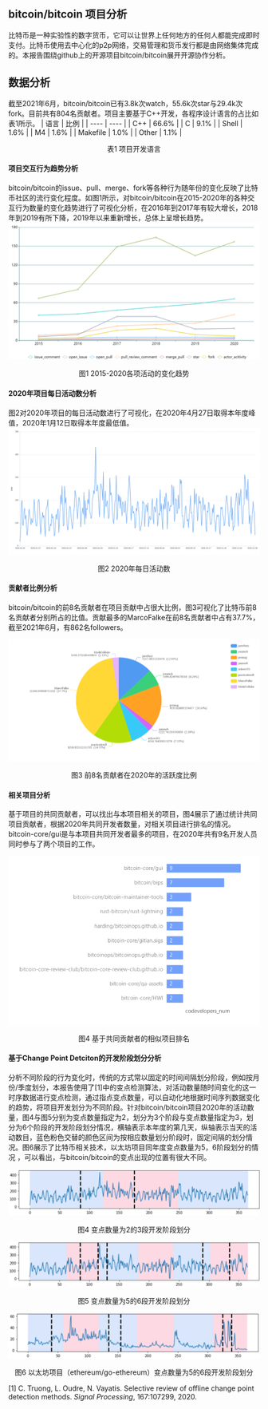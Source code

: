 ## bitcoin/bitcoin 项目分析

比特币是一种实验性的数字货币，它可以让世界上任何地方的任何人都能完成即时支付。比特币使用去中心化的p2p网络，交易管理和货币发行都是由网络集体完成的。本报告围绕github上的开源项目bitcoin/bitcoin展开开源协作分析。

## 数据分析

截至2021年6月，bitcoin/bitcoin已有3.8k次watch，55.6k次star与29.4k次fork。目前共有804名贡献者。项目主要基于C++开发，各程序设计语言的占比如表1所示。
|  语言   | 比例  |
|  ----  | ----  |
| C++  | 66.6% |
| C  | 9.1% |
| Shell  | 1.6% |
| M4  |  1.6% |
| Makefile  | 1.0% |
| Other  | 1.1%  |
<center>表1 项目开发语言</center>


#### 项目交互行为趋势分析
bitcoin/bitcoin的issue、pull、merge、fork等各种行为随年份的变化反映了比特币社区的流行变化程度。如图1所示，对bitcoin/bitcoin在2015-2020年的各种交互行为数量的变化趋势进行了可视化分析，在2016年到2017年有较大增长，2018年到2019有所下降，2019年以来重新增长，总体上呈增长趋势。
![各项活动数量](activnums.png)

<center>图1 2015-2020各项活动的变化趋势</center>

#### 2020年项目每日活动数分析

图2对2020年项目的每日活动数进行了可视化，在2020年4月27日取得本年度峰值，2020年1月12日取得本年度最低值。
![2020年每天的活动数目](days2020.png)

<center>图2 2020年每日活动数</center>

#### 贡献者比例分析
bitcoin/bitcoin的前8名贡献者在项目贡献中占很大比例，图3可视化了比特币前8名贡献者分别所占的比值。贡献最多的MarcoFalke在前8名贡献者中占有37.7%，截至2021年6月，有862名followers。

![前8名贡献者在2020年的活跃度比例](top8_workers.png)
<center>图3 前8名贡献者在2020年的活跃度比例</center>

#### 相关项目分析
基于项目的共同贡献者，可以找出与本项目相关的项目，图4展示了通过统计共同项目贡献者，根据2020年共同开发者数量，对相关项目进行排名的情况。bitcoin-core/gui是与本项目共同开发者最多的项目，在2020年共有9名开发人员同时参与了两个项目的工作。

![共同开发者](coworker.png)
<center>图4 基于共同贡献者的相似项目排名</center>


#### 基于Change Point Detciton的开发阶段划分分析

分析不同阶段的行为变化时，传统的方式常以固定的时间间隔划分阶段，例如按月份/季度划分，本报告使用了[1]中的变点检测算法，对活动数量随时间变化的这一时序数据进行变点检测，通过指点变点数量，可以自动化地根据时间序列数据变化的趋势，将项目开发划分为不同阶段。针对bitcoin/bitcoin项目2020年的活动数量，图4与图5分别为变点数量指定为2，划分为3个阶段与变点数量指定为3，划分为6个阶段的开发阶段划分情况，横轴表示本年度的第几天，纵轴表示当天的活动数目，蓝色粉色交替的颜色区间为按相应数量划分阶段时，固定间隔的划分情况。图6展示了比特币相关技术，以太坊项目同年度变点数量为5，6阶段划分的情况 ，可以看出，与bitcoin/bitcoin的变点出现的位置有很大不同。


![变点数量2](detect_2.png)

<center>图4 变点数量为2的3段开发阶段划分</center>

![变点数量5](detect_5.png)
<center>图5 变点数量为5的6段开发阶段划分</center>

![以太坊变点数量5](ethereum_5.png)
<center>图6 以太坊项目（ethereum/go-ethereum）变点数量为5的6段开发阶段划分</center>

 

[1] C. Truong, L. Oudre, N. Vayatis. Selective review of offline change point detection methods. *Signal Processing*, 167:107299, 2020.